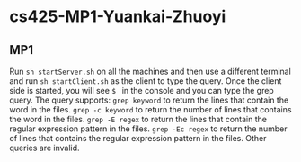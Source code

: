 # cs425-MP1-Yuankai-Zhuoyi

## MP1
Run `sh startServer.sh` on all the machines and then use a different terminal and run `sh startClient.sh` as the client to type the query.
Once the client side is started, you will see `$ ` in the console and you can type the grep query.
The query supports:
`grep keyword` to return the lines that contain the word in the files.
`grep -c keyword` to return the number of lines that contains the word in the files.
`grep -E regex` to return the lines that contain the regular expression pattern in the files.
`grep -Ec regex` to return the number of lines that contains the regular expression pattern in the files.
Other queries are invalid.
